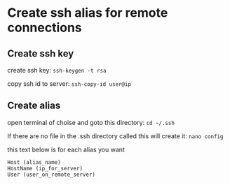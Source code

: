 # Create ssh alias for remote connections

## Create ssh key
create ssh key:
```ssh-keygen -t rsa```

copy ssh id to server:
```ssh-copy-id user@ip```

## Create alias
open terminal of choise and goto this directory:
```cd ~/.ssh```

If there are no file in the .ssh directory called this will create it:
```nano config```

this text below is for each alias you want
```
Host (alias_name)
HostName (ip_for_server)
User (user_on_remote_server)
```